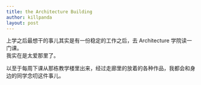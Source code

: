 ```yaml
---
title: the Architecture Building
author: killpanda
layout: post
---
```

上学之后最想干的事儿其实是有一份稳定的工作之后，去 Architecture 学院读一门课。  
我实在是太爱那里了。

以至于每周下课从那栋教学楼里出来，经过走廊里的放着的各种作品，我都会和身边的同学念叨这件事儿。
